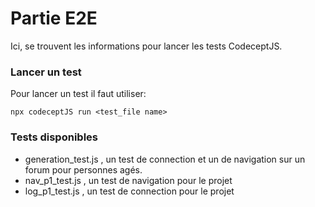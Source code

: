 # Partie E2E
Ici, se trouvent les informations pour lancer les tests CodeceptJS.
### Lancer un test
Pour lancer un test il faut utiliser:
```
npx codeceptJS run <test_file name>
```
### Tests disponibles
* generation_test.js , un test de connection et un de navigation sur un forum pour personnes agés.
* nav_p1_test.js , un test de navigation pour le projet
* log_p1_test.js , un test de connection pour le projet
